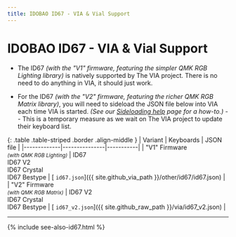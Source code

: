 ```yaml
---
title: IDOBAO ID67 - VIA & Vial Support
---
```


# IDOBAO ID67 - VIA & Vial Support

<div class="border shadow shadow-sm border-info bg-info bg-opacity-10 rounded-3 p-2 mb-4 text-opacity-75">
  <ul class="fa-ul mb-0 me-3">
    <li><span class="fa-li"><i class="fas fa-info-circle text-info"></i></span>
    The ID67 <i>(with the "V1" firmware, featuring the simpler QMK RGB Lighting library)</i> is natively supported by The VIA project.
    There is no need to do anything in VIA, it should just work.
    </li>
  </ul>
</div>

<div class="border shadow shadow-sm border-warning bg-warning bg-opacity-10 rounded-3 p-2 mb-4 text-opacity-75">
  <ul class="fa-ul mb-0 me-3">
    <li><span class="fa-li"><i class="fas fa-exclamation-circle text-warning"></i></span>
    For the ID67 <i>(with the "V2" firmware, featuring the richer QMK RGB Matrix library)</i>, you will need to sideload the JSON file below into VIA each time VIA is started.
    <i>(See our <a href="/manuals/via/sideload"><i class="fas fa-book"></i> Sideloading help</a> page for a how-to.)</i>
    -- This is a temporary measure as we wait on The VIA project to update their keyboard list.
    </li>
  </ul>
</div>


{: .table .table-striped .border .align-middle }
| Variant     | Keyboards     | JSON file |
|-------------|---------------|-----------|
| "V1" Firmware<br><small>*(with QMK RGB Lighting)*</small> | ID67<br>ID67 V2<br>ID67 Crystal<br>ID67 Bestype | [<i class="fab fa-github-alt"></i> `id67.json`]({{ site.github_via_path }}/other/id67/id67.json) |
| "V2" Firmware<br><small>*(with QMK RGB Matrix)*</small> | ID67 V2<br>ID67 Crystal<br>ID67 Bestype | [<i class="fas fa-rotate-90 fa-download"></i> `id67_v2.json`]({{ site.github_raw_path }}/via/id67_v2.json) | 

---

{% include see-also-id67.html %}
